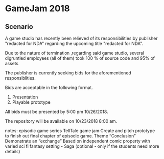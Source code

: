 # GameJam 2018

## Scenario

 A game studio has recently been relieved of its responsibilities by publisher "redacted for NDA" regarding the upcoming title "redacted for NDA".

 Due to the nature of termination ,regarding said game studio, several digruntled employees (all of them) took 100 % of source code and 95% of assets.

 The publisher is currently seeking bids for the aforementioned responsiblities.

Bids are acceptable in the following format.

1. Presentation
2. Playable prototype

All bids must be presented by 5:00 pm 10/26/2018.

The repository will be available on 10/23/2018 8:00 am.


notes:
episodic game series
TellTale game jam
Create and pitch prototype to finish out final chapter of episodic game.
Theme “Conclusion”
Demonstrate an “exchange”
Based on independent comic property with varied sci fi fantasy setting - Saga (optional - only if the students need more details)
